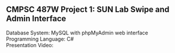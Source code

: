 ## CMPSC 487W Project 1: SUN Lab Swipe and Admin Interface
Database System: MySQL with phpMyAdmin web interface\
Programming Language: C#\
Presentation Video: 
